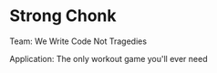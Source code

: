 # Strong Chonk

Team: We Write Code Not Tragedies

Application: The only workout game you'll ever need
